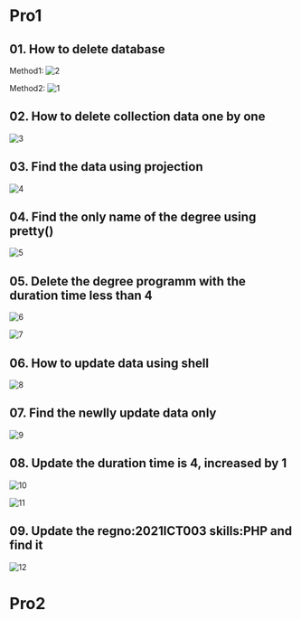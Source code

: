 # Pro1

## 01. How to delete database

Method1: 
![2](https://github.com/user-attachments/assets/7aba12a5-00c2-44b7-95a6-4d3c69b544ec)

Method2:
![1](https://github.com/user-attachments/assets/6d87d389-6523-483f-8033-c380a29e401a)
	

## 02. How to delete collection data one by one

![3](https://github.com/user-attachments/assets/0aebc5d5-cd7c-4cab-8c3d-2ff402651629)
	

## 03. Find the data using projection

![4](https://github.com/user-attachments/assets/02f33372-70c0-4be9-8e49-348a050f14a7)


## 04. Find the only name of the degree using pretty()

![5](https://github.com/user-attachments/assets/97f45138-2521-4437-9fdd-63607c9e251b)


## 05. Delete the degree programm with the duration time less than 4

![6](https://github.com/user-attachments/assets/a662ebce-7526-40bf-bb4e-26e84bb93816)


![7](https://github.com/user-attachments/assets/ca355b1f-6f07-40e9-a2b1-1bf6fe2a6290)


## 06. How to update data using shell

![8](https://github.com/user-attachments/assets/d530b314-71dc-45ee-8409-ecb7100060d6)

		
## 07. Find the newlly update data only


![9](https://github.com/user-attachments/assets/44509c44-4cd3-4838-b694-d4ebf046a85c)


## 08. Update the duration time is 4, increased by 1


![10](https://github.com/user-attachments/assets/eb1cb0d3-f826-4ea9-9ea7-c776884cbecf)


![11](https://github.com/user-attachments/assets/43ec97d3-e189-4757-b326-487b6e42fe50)

		
## 09. Update the regno:2021ICT003 skills:PHP and find it

![12](https://github.com/user-attachments/assets/e7472271-bcab-465c-bafe-dbc8bd378f56)


# Pro2


		
